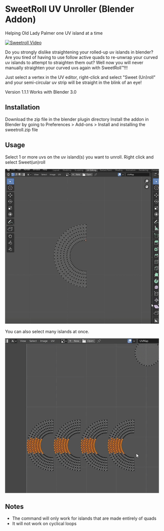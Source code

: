 # SweetRoll UV Unroller (Blender Addon)
Helping Old Lady Palmer one UV island at a time

[![Sweetroll Video](https://img.youtube.com/vi/hoRWHGDo5uo/maxresdefault.jpg)](https://www.youtube.com/watch?v=hoRWHGDo5uo)

Do you strongly dislike straightening your rolled-up uv islands in blender? Are you tired of having to use follow active quads to re-unwrap your curved uv islands to attempt to straighten them out? Well now you will never manually straighten your curved uvs again with SweetRoll™!!!

Just select a vertex in the UV editor, right-click and select "Sweet (Un)roll" and your semi-circular uv strip will be straight in the blink of an eye!

Version 1.1.1
Works with Blender 3.0



## Installation

Download the zip file in the blender plugin directory
Install the addon in Blender by going to Preferences > Add-ons > Install and installing the sweetroll.zip file


## Usage

Select 1 or more uvs on the uv island(s) you want to unroll. Right click and select Sweet(un)roll

![Demo](single.gif)


You can also select many islands at once.

![Demo](multiple.gif)



## Notes
- The command will only work for islands that are made entirely of quads
- It will not work on cyclical loops
